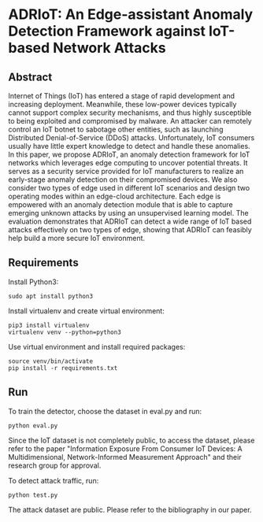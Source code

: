 # ADRIoT: An Edge-assistant Anomaly Detection Framework against IoT-based Network Attacks

## Abstract
Internet of Things (IoT) has entered a stage of rapid development and increasing deployment. Meanwhile, these low-power devices typically cannot support complex security mechanisms, and thus highly susceptible to being exploited and compromised by malware. An attacker can remotely control an IoT botnet to sabotage other entities, such as launching Distributed Denial-of-Service (DDoS) attacks. Unfortunately, IoT consumers usually have little expert knowledge to detect and handle these anomalies. In this paper, we propose ADRIoT, an anomaly detection framework for IoT networks which leverages edge computing to uncover potential threats. It serves as a security service provided for IoT manufacturers to realize an early-stage anomaly detection on their compromised devices. We also consider two types of edge used in different IoT scenarios and design two operating modes within an edge-cloud architecture. Each edge is empowered with an anomaly detection module that is able to capture emerging unknown attacks by using an unsupervised learning model. The evaluation demonstrates that ADRIoT can detect a wide range of IoT based attacks effectively on two types of edge, showing that ADRIoT can feasibly help build a more secure IoT environment.

## Requirements
Install Python3:

    sudo apt install python3
    
Install virtualenv and create virtual environment:

    pip3 install virtualenv
    virtualenv venv --python=python3
    
Use virtual environment and install required packages:

    source venv/bin/activate
    pip install -r requirements.txt

## Run
To train the detector, choose the dataset in eval.py and run:

    python eval.py

Since the IoT dataset is not completely public, to access the dataset, please refer to the paper "Information Exposure From Consumer IoT Devices: A Multidimensional, Network-Informed Measurement Approach" and their research group for approval.

To detect attack traffic, run:

    python test.py
    
The attack dataset are public. Please refer to the bibliography in our paper.
  